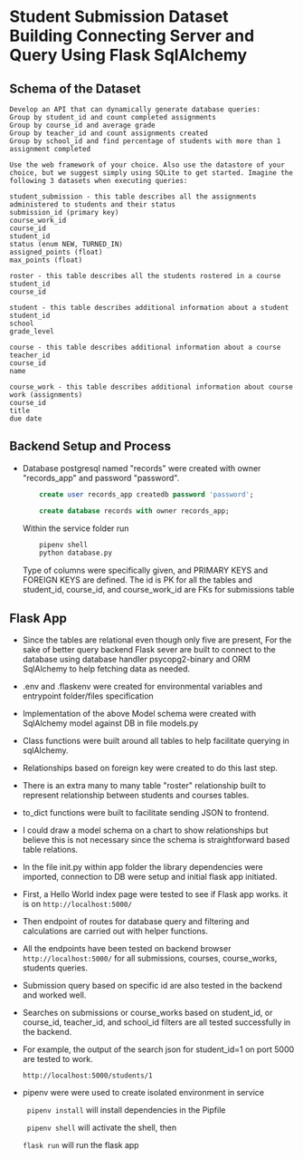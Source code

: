 # Student Submission Dataset Building Connecting Server and Query Using Flask SqlAlchemy


## Schema of the Dataset
    Develop an API that can dynamically generate database queries:
    Group by student_id and count completed assignments
    Group by course_id and average grade
    Group by teacher_id and count assignments created
    Group by school_id and find percentage of students with more than 1 assignment completed

    Use the web framework of your choice. Also use the datastore of your choice, but we suggest simply using SQLite to get started. Imagine the following 3 datasets when executing queries:

    student_submission - this table describes all the assignments administered to students and their status
    submission_id (primary key)
    course_work_id
    course_id
    student_id
    status (enum NEW, TURNED_IN)
    assigned_points (float)
    max_points (float)

    roster - this table describes all the students rostered in a course
    student_id
    course_id

    student - this table describes additional information about a student
    student_id
    school
    grade_level

    course - this table describes additional information about a course
    teacher_id
    course_id
    name

    course_work - this table describes additional information about course work (assignments)
    course_id
    title
    due date

## Backend Setup and Process

- Database postgresql named "records" were created with owner "records_app" and password "password".

    ```sql
        create user records_app createdb password 'password';
    ```

    ```sql
        create database records with owner records_app;
    ```

    Within the service folder run

    ```bash
        pipenv shell
        python database.py
    ```

    Type of columns were specifically given, and PRIMARY KEYS and FOREIGN KEYS are defined.
    The id is PK for all the tables and student_id, course_id, and course_work_id are FKs for submissions table


## Flask App

- Since the tables are relational even though only five are present, For the sake of better query backend Flask sever are built to connect to the database using database handler psycopg2-binary and ORM SqlAlchemy to help fetching data as needed.

- .env and .flaskenv were created for environmental variables and entrypoint folder/files specification

- Implementation of the above Model schema were created with SqlAlchemy model against DB in file models.py

- Class functions were built around all tables to help facilitate querying in sqlAlchemy.

- Relationships based on foreign key were created to do this last step.

- There is an extra many to many table "roster" relationship built to represent relationship between students and courses tables.

- to_dict functions were built to facilitate sending JSON to frontend.

- I could draw a model schema on a chart to show relationships but believe this is not necessary since the schema is straightforward based table relations.

- In the file init.py within app folder the library dependencies were imported, connection to DB were setup and   initial flask app initiated.

- First, a Hello World index page were tested to see if Flask app works. it is on ```http://localhost:5000/```

- Then endpoint of routes for database query and filtering and calculations are carried out with helper functions.

- All the endpoints have been tested on backend browser ```http://localhost:5000/``` for all submissions, courses, course_works, students queries.

- Submission query based on specific id are also tested in the backend and worked well.

- Searches on submissions or course_works based on student_id, or course_id, teacher_id, and school_id filters are all tested successfully in the backend.

- For example, the output of the search json for student_id=1 on port 5000 are tested to work.

    ```http://localhost:5000/students/1```

- pipenv were were used to create isolated environment in service

    ``` pipenv install``` will install dependencies in the Pipfile

    ``` pipenv shell``` will activate the shell, then

    ``` flask run ``` will run the flask app
